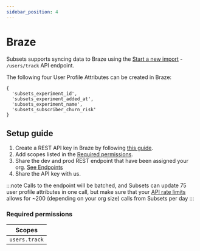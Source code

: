 ```yaml
---
sidebar_position: 4
---
```


# Braze

Subsets supports syncing data to Braze using the [Start a new import](https://api.hubapi.com/crm/v3/imports/) - `/users/track` API endpoint.

The following four User Profile Attributes can be created in Braze:
```
{
  'subsets_experiment_id',
  'subsets_experiment_added_at',
  'subsets_experiment_name',
  'subsets_subscriber_churn_risk'
}
```

## Setup guide

1. Create a REST API key in Braze by following [this guide](https://braze.com/docs/api/basics/#creating-rest-api-keys).
2. Add scopes listed in the [Required permissions](#req_perm).
3. Share the dev and prod REST endpoint that have been assigned your org. [See Endpoints](https://www.braze.com/docs/api/basics/#endpoints)
4. Share the API key with us.

:::note
Calls to the endpoint will be batched, and Subsets can update 75 user profile attributes in one call, but make sure that your [API rate limits](https://www.braze.com/docs/api/api_limits/) allows for ~200 (depending on your org size) calls from Subsets per day
:::

### <a name="req_perm"></a> Required permissions
| Scopes        |
| ---           |
| `users.track` |


